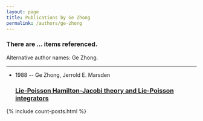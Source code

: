 ```yaml
---
layout: page
title: Publications by Ge Zhong
permalink: /authors/ge-zhong
---
```


<h3 id="number-posts">There are ... items referenced.</h3>
<p id='info-authors'>Alternative author names: Ge Zhong.</p>
<hr />
<ul class="post-list">
<li><span class='post-meta'>1988 -- Ge Zhong, Jerrold E. Marsden</span><h3><a class='post-link' href="{{ site.baseurl }}/lie-poisson-hamilton-jacobi-theory-and-lie-poisson-integrators">Lie-Poisson Hamilton-Jacobi theory and Lie-Poisson integrators</a></h3></li>

</ul>
{% include count-posts.html %}
